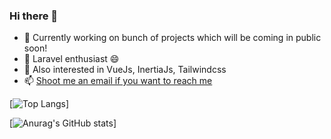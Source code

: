 ### Hi there 👋

- 🔭  Currently working on bunch of projects which will be coming in public soon!
- 🌱  Laravel enthusiast 😄 
- 🌱  Also interested in VueJs, InertiaJs, Tailwindcss
- 📫  [Shoot me an email if you want to reach me](furkanmeraloglu@gmail.com)

[![Top Langs](https://github-readme-stats.vercel.app/api/top-langs/?username=furkanmeraloglu&layout=compact&theme=dracula)]

[![Anurag's GitHub stats](https://github-readme-stats.vercel.app/api?username=furkanmeraloglu&hide=issues&count_private=true&show_icons=true&theme=dracula)]


<!--
**furkanmeraloglu/furkanmeraloglu** is a ✨ _special_ ✨ repository because its `README.md` (this file) appears on your GitHub profile.

Here are some ideas to get you started:



- 👯 I’m looking to collaborate on ...
- 🤔 I’m looking for help with ...
- 💬 Ask me about ...
- 📫 How to reach me: ...
- 😄 Pronouns: ...
- ⚡ Fun fact: ...
-->
